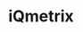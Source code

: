 ---
title: "iQmetrix"
identification: "iq"
description: "iQmetrix provides modern payment solutions for the retail industry."
link: "http://www.iqmetrix.com/"
image: "assets/img/logos/iqmetrix.png"
width: "100px"
complete: true
members:
  - name: "Julia Stoyko"
    summary: "Julia did her second work term at iQmetrix."
    statement: "She worked on the Payments team, working in C# .NET"
    image: "assets/img/co-op/julia.jpg"
---